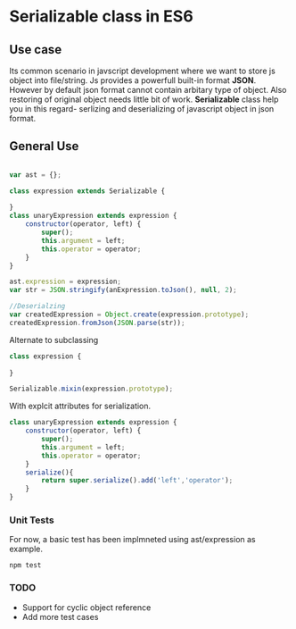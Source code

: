 #  Serializable class in ES6 

## Use case
Its common scenario in javscript development where we want to store js object into file/string. Js provides a powerfull built-in format **JSON**. However by default json format cannot contain arbitary type of object. Also restoring of original object needs little bit of work. **Serializable** class help you in this regard- serlizing and deserializing of javascript object in json format.

## General Use 

```javascript

var ast = {};

class expression extends Serializable {
	
}
class unaryExpression extends expression {
    constructor(operator, left) {
		super();
		this.argument = left;
		this.operator = operator;
    }
}

ast.expression = expression;
var str = JSON.stringify(anExpression.toJson(), null, 2);

//Deserialzing
var createdExpression = Object.create(expression.prototype);
createdExpression.fromJson(JSON.parse(str));
```
Alternate to subclassing
```javascript
class expression {
	
}

Serializable.mixin(expression.prototype);
````

With explcit attributes for serialization.
```javascript
class unaryExpression extends expression {
	constructor(operator, left) {
		super();
		this.argument = left;
		this.operator = operator;
	}
	serialize(){
	    return super.serialize().add('left','operator');
	}
}
```

### Unit Tests
For now, a basic test has been implmneted using ast/expression as example.
```
npm test
```

### TODO
- Support for cyclic object reference
- Add more test cases
